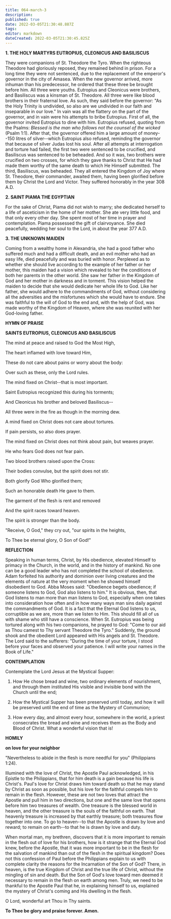 ```yaml
---
title: 064-march-3
description: 
published: true
date: 2022-03-05T21:30:48.887Z
tags: 
editor: markdown
dateCreated: 2022-03-05T21:30:45.825Z
---
```


**1. THE HOLY MARTYRS EUTROPIUS, CLEONICUS AND BASILISCUS**

They were companions of St. Theodore the Tyro. When the righteous Theodore had gloriously reposed, they remained behind in prison. For a long time they were not sentenced, due to the replacement of the emperor's governor in the city of Amasea. When the new governor arrived, more inhuman than his predecessor, he ordered that these three be brought before him. All three were youths. Eutropius and Cleonicus were brothers, and Basiliscus was a kinsman of St. Theodore. All three were like blood brothers in their fraternal love. As such, they said before the governor: "As the Holy Trinity is undivided, so also are we undivided in our faith and inseparable in our love." In vain was all the flattery on the part of the governor, and in vain were his attempts to bribe Eutropius. First of all, the governor invited Eutropius to dine with him. Eutropius refused, quoting from the Psalms: *Blessed is the man who follows not the counsel of the wicked* (Psalm 1:1). After that, the governor offered him a large amount of money--150 litres of silver--which Eutropius also refused, reminding the governor that because of silver Judas lost his soul. After all attempts at interrogation and torture had failed, the first two were sentenced to be crucified, and Basiliscus was sentenced to be beheaded. And so it was, two brothers were crucified on two crosses, for which they gave thanks to Christ that He had made them worthy of the same death to which He Himself submitted. The third, Basiliscus, was beheaded. They all entered the Kingdom of Joy where St. Theodore, their commander, awaited them, having been glorified before them by Christ the Lord and Victor. They suffered honorably in the year 308 A.D.

**2. SAINT PIAMA THE EGYPTIAN**

For the sake of Christ, Piama did not wish to marry; she dedicated herself to a life of asceticism in the home of her mother. She ate very little food, and that only every other day. She spent most of her time in prayer and contemplation. Piama possessed the gift of clairvoyance. She died peacefully, wedding her soul to the Lord, in about the year 377 A.D.

**3. THE UNKNOWN MAIDEN**

Coming from a wealthy home in Alexandria, she had a good father who suffered much and had a difficult death, and an evil mother who had an easy life, died peacefully and was buried with honor. Perplexed as to whether she should live according to the example of her father or her mother, this maiden had a vision which revealed to her the conditions of both her parents in the other world. She saw her father in the Kingdom of God and her mother in darkness and in torment. This vision helped the maiden to decide that she would dedicate her whole life to God. Like her father, she would adhere to the commandments of God, without considering all the adversities and the misfortunes which she would have to endure. She was faithful to the will of God to the end and, with the help of God, was made worthy of the Kingdom of Heaven, where she was reunited with her God-loving father.



**HYMN OF PRAISE**

**SAINTS EUTROPIUS, CLEONICUS AND BASILISCUS**

The mind at peace and raised to God the Most High,

The heart inflamed with love toward Him,

These do not care about pains or worry about the body:

Over such as these, only the Lord rules.

The mind fixed on Christ--that is most important.

Saint Eutropius recognized this during his torments;

And Cleonicus his brother and beloved Basiliscus--

All three were in the fire as though in the morning dew.

A mind fixed on Christ does not care about tortures.

If pain persists, so also does prayer.

The mind fixed on Christ does not think about pain, but weaves prayer.

He who fears God does not fear pain.

Two blood brothers raised upon the Cross:

Their bodies convulse, but the spirit does not stir.

Both glorify God Who glorified them;

Such an honorable death He gave to them.

The garment of the flesh is rent and removed

And the spirit races toward heaven.

The spirit is stronger than the body.

"Receive, O God," they cry out, "our spirits in the heights,

To Thee be eternal glory, O Son of God!"


**REFLECTION**

Speaking in human terms, Christ, by His obedience, elevated Himself to primacy in the Church, in the world, and in the history of mankind. No one can be a good leader who has not completed the school of obedience. Adam forfeited his authority and dominion over living creatures and the elements of nature at the very moment when he showed himself disobedient to God. Abba Moses said: "Obedience begets obedience; if someone listens to God, God also listens to him." It is obvious, then, that God listens to man more than man listens to God, especially when one takes into consideration how often and in how many ways man sins daily against the commandments of God. It is a fact that the Eternal God listens to us, corruptible as we are, more than we listen to Him. This should fill all of us with shame who still have a conscience. When St. Eutropius was being tortured along with his two companions, he prayed to God: "Come to our aid as Thou camest to Thy servant Theodore the Tyro." Suddenly, the ground shook and the obedient Lord appeared with His angels and St. Theodore. The Lord said to the sufferers: "During the time of your torture, I stood before your faces and observed your patience. I will write your names in the Book of Life."

**CONTEMPLATION**

Contemplate the Lord Jesus at the Mystical Supper:

1.  How He chose bread and wine, two ordinary elements of nourishment, and through them instituted His visible and invisible bond with the Church until the end;

1.  How the Mystical Supper has been preserved until today, and how it will be preserved until the end of time as the Mystery of Communion;

1.  How every day, and almost every hour, somewhere in the world, a priest consecrates the bread and wine and receives them as the Body and Blood of Christ. What a wonderful vision that is!



**HOMILY**

**on love for your neighbor**

"Nevertheless to abide in the flesh is more needful for you" (Philippians 1:24).

Illumined with the love of Christ, the Apostle Paul acknowledged, in his Epistle to the Philippians, that for him death is a gain because his life is Christ's. Paul's love for Christ draws him toward death so that he may stand by Christ as soon as possible, but his love for the faithful compels him to remain in the flesh. However, these are not two loves that attract the Apostle and pull him in two directions, but one and the same love that opens before him two treasures of wealth. One treasure is the blessed world in heaven, and the other treasure is the souls of the faithful on earth. That heavenly treasure is increased by that earthly treasure; both treasures flow together into one. To go to heaven--to that the Apostle is drawn by love and reward; to remain on earth--to that he is drawn by love and duty. 

When mortal man, my brethren, discovers that it is more important to remain in the flesh out of love for his brothers, how is it strange that the Eternal God knew, before the Apostle, that it was more important to be in the flesh for the salvation of mankind than out of the flesh in the spiritual kingdom? Does not this confession of Paul before the Philippians explain to us with complete clarity the reasons for the Incarnation of the Son of God? There, in heaven, is the true Kingdom of Christ and the true life of Christ, without the mingling of sin and death. But the Son of God's love toward men deemed it necessary to remain in the flesh on earth among men. Truly, we need to be thankful to the Apostle Paul that he, in explaining himself to us, explained the mystery of Christ's coming and His dwelling in the flesh.

O Lord, wonderful art Thou in Thy saints.

**To Thee be glory and praise forever. Amen.**

 
